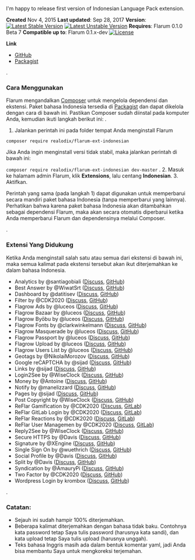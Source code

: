 I'm happy to release first version of Indonesian Language Pack extension.

**Created** Nov 4, 2015
**Last updated**: Sep 28, 2017
**Version**:  [![Latest Stable Version](https://poser.pugx.org/realodix/flarum-ext-indonesian/v/stable)](https://packagist.org/packages/realodix/flarum-ext-indonesian) [![Latest Unstable Version](https://poser.pugx.org/realodix/flarum-ext-indonesian/v/unstable)](https://packagist.org/packages/realodix/flarum-ext-indonesian)
**Requires**: Flarum 0.1.0 Beta 7
**Compatible up to**: Flarum 0.1.x-dev
[![License](https://poser.pugx.org/realodix/flarum-ext-indonesian/license)](https://packagist.org/packages/realodix/flarum-ext-indonesian)

**Link**
- [GitHub](https://github.com/realodix/flarum-indonesian)
- [Packagist](https://packagist.org/packages/realodix/flarum-ext-indonesian)

.
### Cara Menggunakan
Flarum mengandalkan [Composer](https://getcomposer.org/) untuk mengelola dependensi dan ekstensi. Paket bahasa Indonesia tersedia di [Packagist](https://packagist.org/packages/realodix/flarum-ext-indonesian) dan dapat dikelola dengan cara di bawah ini. Pastikan Composer sudah diinstal pada komputer Anda, kemudian ikuti langkah berikut ini:
.
1. Jalankan perintah ini pada folder tempat Anda menginstall Flarum

```composer require realodix/flarum-ext-indonesian```

Jika Anda ingin menginstall versi tidak stabil, maka jalankan perintah  di bawah ini:

```composer require realodix/flarum-ext-indonesian dev-master```
.
2. Masuk ke halamam admin Flarum, klik **Extensions**, lalu centang **Indonesian**.
3. Aktifkan.

Perintah yang sama (pada langkah 1) dapat digunakan untuk memperbarui secara mandiri paket bahasa Indonesia (tanpa memperbarui yang lainnya). Perhatikan bahwa karena paket bahasa Indonesia akan ditambahkan sebagai dependensi Flarum, maka akan secara otomatis diperbarui ketika Anda memperbarui Flarum dan dependensinya melalui Composer.

.
### Extensi Yang Didukung
Ketika Anda menginstall salah satu atau semua dari ekstensi di bawah ini, maka semua kalimat pada ekstensi tersebut akan ikut diterjemahkan ke dalam bahasa Indonesia.

- Analytics by @santiagobiali ([Discuss](https://discuss.flarum.org/d/1983), [GitHub](https://github.com/flagrow/flarum-ext-analytics))
- Best Answer by @WiwatSrt ([Discuss](https://discuss.flarum.org/d/3868), [GitHub](https://github.com/wiwatsrt/flarum-ext-best-answer))
- Dashboard by @datitisev ([Discuss](https://discuss.flarum.org/d/2958), [GitHub](https://github.com/datitisev/flarum-ext-admindashboard))
- Filter by @CDK2020 ([Discuss](https://discuss.flarum.org/d/5131), [GitHub](https://github.com/issyrocks12/flarum-ext-filter))
- Flagrow Ads by @luceos ([Discuss](https://discuss.flarum.org/d/4785), [GitHub](https://github.com/flagrow/ads))
- Flagrow Bazaar by @luceos ([Discuss](https://discuss.flarum.org/d/5151), [GitHub](https://github.com/flagrow/bazaar))
- Flagrow Byōbu by @luceos ([Discuss](https://discuss.flarum.org/d/4762), [GitHub](https://github.com/flagrow/byobu))
- Flagrow Fonts by @clarkwinkelmann ([Discuss](https://discuss.flarum.org/d/6207), [GitHub](https://github.com/flagrow/byobu))
- Flagrow Masquerade by @luceos ([Discuss](https://discuss.flarum.org/d/5791), [GitHub](https://github.com/flagrow/masquerade))
- Flagrow Passport by @luceos ([Discuss](https://discuss.flarum.org/d/5203), [GitHub](https://github.com/flagrow/passport))
- Flagrow Upload by @luceos ([Discuss](https://discuss.flarum.org/d/4154), [GitHub](https://github.com/flagrow/upload))
- Flagrow Users List by @luceos ([Discuss](https://discuss.flarum.org/d/6009), [GitHub](https://github.com/flagrow/users-list))
- Geotags by @NikolaiMorozov ([Discuss](https://discuss.flarum.org/d/3545), [GitHub](https://github.com/avatar4eg/flarum-ext-geotags))
- Google reCAPTCHA by @sijad ([Discuss](https://discuss.flarum.org/d/3707), [GitHub](https://github.com/sijad/flarum-ext-recaptcha))
- Links by @sijad ([Discuss](https://discuss.flarum.org/d/2230), [GitHub](https://github.com/sijad/flarum-ext-links))
- Login2See by @WiseClock ([Discuss](https://discuss.flarum.org/d/5168), [GitHub](https://github.com/WiseClock/flarum-ext-login2see))
- Money by @Antoine ([Discuss](https://discuss.flarum.org/d/4699), [GitHub](https://github.com/AntoineFr/flarum-ext-money))
- Notify by @manelizzard ([Discuss](https://discuss.flarum.org/d/4345), [GitHub](https://github.com/manelizzard/flarum-notify))
- Pages by @sijad ([Discuss](https://discuss.flarum.org/d/2605), [GitHub](https://github.com/sijad/flarum-ext-pages))
- Post Copyright by @WiseClock ([Discuss](https://discuss.flarum.org/d/5119), [GitHub](https://github.com/WiseClock/flarum-ext-post-copyright))
- ReFlar Gamification by @CDK2020 ([Discuss](https://discuss.flarum.org/d/5588), [GitLab](https://gitlab.com/ReDevelopers/ReFlar/gamification))
- ReFlar GitLab Login by @CDK2020 ([Discuss](https://discuss.flarum.org/d/6357), [GitLab](https://gitlab.com/ReDevelopers/ReFlar/oauth-gitlab))
- ReFlar Reactions by @CDK2020 ([Discuss](https://discuss.flarum.org/d/6542), [GitLab](https://gitlab.com/ReDevelopers/ReFlar/reactions))
- ReFlar User Managemen by @CDK2020 ([Discuss](https://discuss.flarum.org/d/5444), [GitLab](https://gitlab.com/ReDevelopers/ReFlar/user-management))
- Reply2See by @WiseClock ([Discuss](https://discuss.flarum.org/d/5190), [GitHub](https://github.com/WiseClock/flarum-ext-reply2see))
- Secure HTTPS by @Davis ([Discuss](https://discuss.flarum.org/d/2649), [GitHub](https://github.com/dav-is/flarum-ext-securehttps))
- Signature by @XEngine ([Discuss](https://discuss.flarum.org/d/4222), [GitHub](https://github.com/XEngine/flarum-ext-signature))
- Single Sign On by @wuethrich ([Discuss](https://discuss.flarum.org/d/5052), [GitHub](https://github.com/wuethrich44/flarum-ext-sso))
- Social Profile by @Davis ([Discuss](https://discuss.flarum.org/d/1929), [GitHub](https://github.com/dav-is/flarum-ext-socialprofile))
- Split by @Davis ([Discuss](https://discuss.flarum.org/d/3143), [GitHub](https://github.com/dav-is/flarum-ext-split))
- Syndication by @AmauryPi ([Discuss](https://discuss.flarum.org/d/4395), [GitHub](https://github.com/AmauryCarrade/flarum-ext-syndication))
- Two Factor by @CDK2020 ([Discuss](https://discuss.flarum.org/d/5226), [GitHub](https://github.com/issyrocks12/flarum-ext-twofactor))
- Wordpress Login by krombox ([Discuss](https://discuss.flarum.org/d/6822), [GitHub](https://github.com/krombox/flarum-ext-auth-wordpress))

.
### Catatan:
- Sejauh ini sudah hampir 100% diterjemahkan.
- Beberapa kalimat diterjemahkan dengan bahasa tidak baku. Contohnya kata password tetap Saya tulis password (harusnya kata sandi), dan kata upload tetap Saya tulis upload (harusnya unggah).
- Teks bahasa Inggris masih ada dalam bentuk komentar yaml, jadi Anda bisa membantu Saya untuk mengkoreksi terjemahan.
